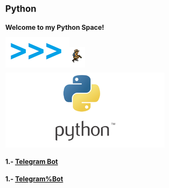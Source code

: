 # Python

## Welcome to my Python Space!

![](Images/2.png)![](Images/1.gif)

![](Images/1.png)
## 1.- [Telegram Bot](Telegram%Bot)
## 1.- [Telegram%Bot](Telegram%Bot)
